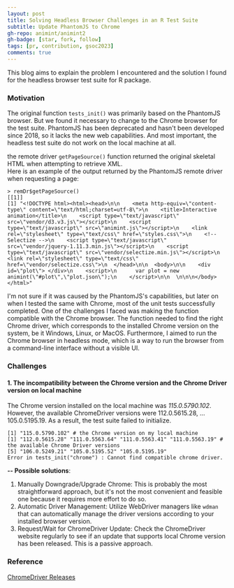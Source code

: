 ```yaml
---
layout: post
title: Solving Headless Browser Challenges in an R Test Suite
subtitle: Update PhantomJS to Chrome
gh-repo: animint/animint2
gh-badge: [star, fork, follow]
tags: [pr, contribution, gsoc2023]
comments: true
---
```


This blog aims to explain the problem I encountered and the solution I found for the headless browser test suite for R package.
### Motivation
The original function `tests_init()` was primarily based on the PhantomJS browser. But we found it necessary to change to the Chrome browser for the test suite. PhantomJS has been deprecated and hasn't been developed since 2018, so it lacks the new web capabilities. And most important, the headless test suite do not work on the local machine at all.

the remote driver `getPageSource()` function returned the original skeletal HTML when attempting to retrieve XML.  
Here is an example of the output returned by the PhantomJS remote driver when requesting a page:
```
> remDr$getPageSource()
[[1]]
[1] "<!DOCTYPE html><html><head>\n\n    <meta http-equiv=\"content-type\" content=\"text/html;charset=utf-8\">\n    <title>Interactive animation</title>\n    <script type=\"text/javascript\" src=\"vendor/d3.v3.js\"></script>\n    <script type=\"text/javascript\" src=\"animint.js\"></script>\n    <link rel=\"stylesheet\" type=\"text/css\" href=\"styles.css\">\n    <!-- Selectize -->\n    <script type=\"text/javascript\" src=\"vendor/jquery-1.11.3.min.js\"></script>\n    <script type=\"text/javascript\" src=\"vendor/selectize.min.js\"></script>\n    <link rel=\"stylesheet\" type=\"text/css\" href=\"vendor/selectize.css\">\n  </head>\n\n  <body>\n\n    <div id=\"plot\"> </div>\n    <script>\n      var plot = new animint(\"#plot\",\"plot.json\");\n    </script>\n\n  \n\n\n</body></html>"
```
I'm not sure if it was caused by the PhantomJS's capabilities, but later on when I tested the same with Chrome, most of the unit tests successfully completed.
One of the challenges I faced was making the function compatible with the Chrome browser. The function needed to find the right Chrome driver, which corresponds to the installed Chrome version on the system, be it Windows, Linux, or MacOS. Furthermore, I aimed to run the Chrome browser in headless mode, which is a way to run the browser from a command-line interface without a visible UI.

### Challenges
#### 1. The incompatibility between the Chrome version and the Chrome Driver version on local machine
The Chrome version installed on the local machine was _115.0.5790.102_. However, the available ChromeDriver versions were 112.0.5615.28, ... 105.0.5195.19. As a result, the test suite failed to initialize.
```
[1] "115.0.5790.102" # the Chrome version on my local machine
[1] "112.0.5615.28" "111.0.5563.64" "111.0.5563.41" "111.0.5563.19" # the available Chrome Driver versions
[5] "106.0.5249.21" "105.0.5195.52" "105.0.5195.19"
Error in tests_init("chrome") : Cannot find compatible chrome driver.
```
**-- Possible solutions**:
1.  Manually Downgrade/Upgrade Chrome:
This is probably the most straightforward approach, but it's not the most convenient and feasible one because it requires more effort to do so.
2. Automatic Driver Management:
Utilize WebDriver managers like `wdman` that can automatically manage the driver versions according to your installed browser version.
4. Request/Wait for ChromeDriver Update:
Check the ChromeDriver website regularly to see if an update that supports local Chrome version has been released. This is a passive approach.


### Reference
[ChromeDriver Releases](https://chromedriver.chromium.org/downloads)
